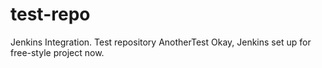 # test-repo
Jenkins Integration. Test repository
AnotherTest
Okay, Jenkins set up for free-style project now.
